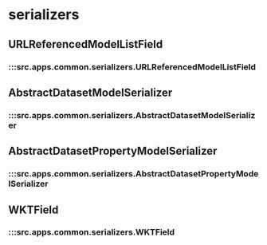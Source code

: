 # serializers

## URLReferencedModelListField

### :::src.apps.common.serializers.URLReferencedModelListField

## AbstractDatasetModelSerializer

### :::src.apps.common.serializers.AbstractDatasetModelSerializer

## AbstractDatasetPropertyModelSerializer

### :::src.apps.common.serializers.AbstractDatasetPropertyModelSerializer

## WKTField

### :::src.apps.common.serializers.WKTField


